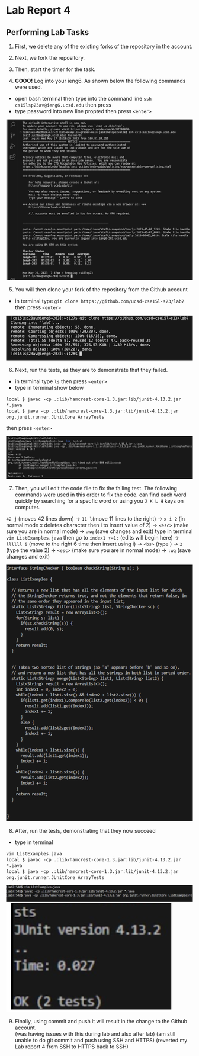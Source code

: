 # Lab Report 4

## Performing Lab Tasks

1. First, we delete any of the existing forks of the repository in the account.

2. Next, we fork the repository.

3. Then, start the timer for the task.

4. **GOOO!** Log into your ieng6. As shown below the following commands were used.
- open bash terminal then type into the command line `ssh cs15lsp23av@ieng6.ucsd.edu` then press <enter>
- type password into new line propted then press `<enter>`

![Image](vim1.png)

5. You will then clone your fork of the repository from the Github account
- in terminal type `git clone https://github.com/ucsd-cse15l-s23/lab7` then press `<enter>`

![Image](vim2.png)

6. Next, run the tests, as they are to demonstrate that they failed.
- in terminal type `ls` then press `<enter>`
- type in terminal show below
```
local $ javac -cp .:lib/hamcrest-core-1.3.jar:lib/junit-4.13.2.jar *.java
local $ java -cp .:lib/hamcrest-core-1.3.jar:lib/junit-4.13.2.jar org.junit.runner.JUnitCore ArrayTests
```
then press `<enter>`

![Image](vim3.png)

7. Then, you will edit the code file to fix the failing test. The following commands were used in this order to fix the code. can find each word quickly by searching for a specfic word or using you `J K L H` keys on computer.

`42 j` (moves 42 lines down) → `11 l`(move 11 lines to the right) → `x i 2` (in normal mode x deletes character then i to insert value of 2) → `<esc>` (make sure you are in normal mode) → `:wq` (save changes and exit)
type in terminal `vim ListExamples.java` then go to `index1 +=1;` (edits will begin here) → `llllll i` (move to the right 6 time then insert using i) → `<bs>` (type <bs>) → `2` (type the value 2) → `<esc>` (make sure you are in normal mode) → `:wq` (save changes and exit)



![Image](vim4.png)

8. After, run the tests, demonstrating that they now succeed                         
- type in terminal
```
vim ListExamples.java
local $ javac -cp .:lib/hamcrest-core-1.3.jar:lib/junit-4.13.2.jar *.java
local $ java -cp .:lib/hamcrest-core-1.3.jar:lib/junit-4.13.2.jar org.junit.runner.JUnitCore ArrayTests
```
![Image](nw1.png)
![Image](nw2.png)

9. Finally, using commit and push it will result in the change to the Github account.                                   
(was having issues with this during lab and also after lab)
(am still unable to do git commit and push using SSH and HTTPS)
(reverted my Lab report 4 from SSH to HTTPS back to SSH)


